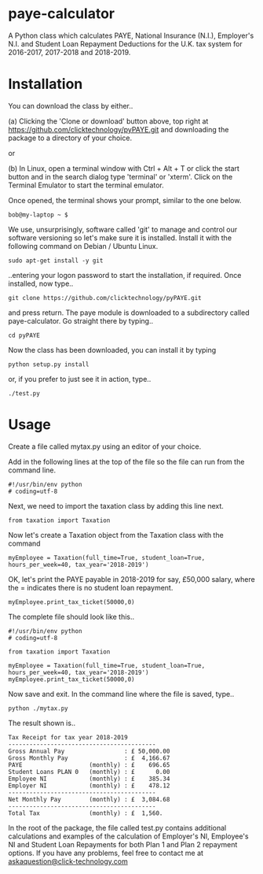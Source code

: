 # paye-calculator
A Python class which calculates PAYE, National Insurance (N.I.), Employer's N.I. and Student Loan Repayment Deductions for the U.K. tax system for 2016-2017, 2017-2018 and 2018-2019.
 
# Installation
 
You can download the class by either..

(a) Clicking the 'Clone or download' button above, top right at https://github.com/clicktechnology/pyPAYE.git and downloading the package to a directory of your choice.

or

(b) In Linux, open a terminal window with Ctrl + Alt + T or click the start button and in the search dialog type 'terminal' or 'xterm'.  Click on the Terminal Emulator to start the terminal emulator.

Once opened, the terminal shows your prompt, similar to the one below.
```
bob@my-laptop ~ $
```

We use, unsurprisingly, software called 'git' to manage and control our software versioning so let's make sure it is installed.  Install it with the following command on Debian / Ubuntu Linux.

```
sudo apt-get install -y git
```

..entering your logon password to start the installation, if required.  Once installed, now type..

```
git clone https://github.com/clicktechnology/pyPAYE.git
```

and press return.  The paye module is downloaded to a subdirectory called paye-calculator.  Go straight there by typing..

```
cd pyPAYE
```

Now the class has been downloaded, you can install it by typing

```
python setup.py install
```

or, if you prefer to just see it in action, type..

```
./test.py
```


# Usage

Create a file called mytax.py using an editor of your choice.

Add in the following lines at the top of the file so the file can run from the command line.

```
#!/usr/bin/env python
# coding=utf-8
```

Next, we need to import the taxation class by adding this line next.

```
from taxation import Taxation
``` 

Now let's create a Taxation object from the Taxation class with the command

```
myEmployee = Taxation(full_time=True, student_loan=True, hours_per_week=40, tax_year='2018-2019')
```

OK, let's print the PAYE payable in 2018-2019 for say, £50,000 salary, where the = indicates there is no student loan repayment.

```
myEmployee.print_tax_ticket(50000,0)
```

The complete file should look like this..

```
#!/usr/bin/env python
# coding=utf-8
        
from taxation import Taxation
        
myEmployee = Taxation(full_time=True, student_loan=True, hours_per_week=40, tax_year='2018-2019')
myEmployee.print_tax_ticket(50000,0)

```

Now save and exit.  In the command line where the file is saved, type.. 

```
python ./mytax.py
```
    
The result shown is..

```
Tax Receipt for tax year 2018-2019
------------------------------------------
Gross Annual Pay                 : £ 50,000.00
Gross Monthly Pay                : £  4,166.67
PAYE                   (monthly) : £    696.65
Student Loans PLAN 0   (monthly) : £      0.00
Employee NI            (monthly) : £    385.34
Employer NI            (monthly) : £    478.12
------------------------------------------
Net Monthly Pay        (monthly) : £  3,084.68
------------------------------------------
Total Tax              (monthly) : £  1,560.
```
In the root of the package, the file called test.py contains additional calculations and examples of the calculation of Employer's NI, Employee's NI and Student Loan Repayments for both Plan 1 and Plan 2 repayment options.  If you have any problems, feel free to contact me at askaquestion@click-technology.com
